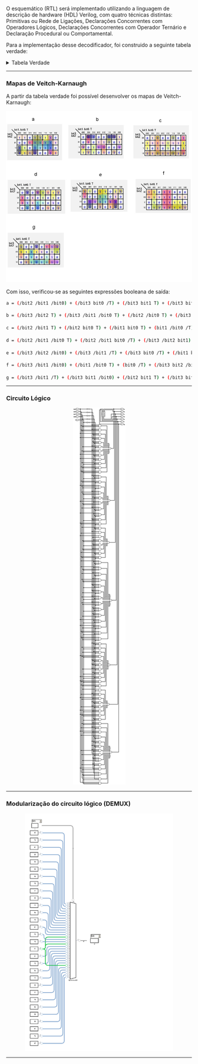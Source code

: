 
O esquemático (RTL) será implementado utilizando a linguagem de descrição de hardware (HDL) Verilog, com quatro técnicas distintas: Primitivas ou Rede de Ligações, Declarações Concorrentes com Operadores Lógicos, Declarações Concorrentes com Operador Ternário e Declaração Procedural ou Comportamental. <br>

Para a implementação desse decodificador, foi construido a seguinte tabela verdade:

<details>
    <summary> Tabela Verdade</summary>

| bit3 | bit2 | bit1 | bit0 | T | a | b | c | d | e | f | g |
|------|------|------|------|---|---|---|---|---|---|---|---|
| 0    | 0    | 0    | 0    | 0 | 1 | 0 | 0 | 0 | 1 | 1 | 1 |
| 0    | 0    | 0    | 0    | 1 | 1 | 1 | 1 | 1 | 1 | 1 | 0 |
| 0    | 0    | 0    | 1    | 0 | 1 | 0 | 0 | 1 | 1 | 1 | 1 |
| 0    | 0    | 0    | 1    | 1 | 0 | 1 | 1 | 0 | 0 | 0 | 0 |
| 0    | 0    | 1    | 0    | 0 | 0 | 1 | 1 | 1 | 1 | 0 | 1 |
| 0    | 0    | 1    | 0    | 1 | 1 | 1 | 0 | 1 | 1 | 0 | 1 |
| 0    | 0    | 1    | 1    | 0 | 1 | 0 | 0 | 1 | 1 | 1 | 0 |
| 0    | 0    | 1    | 1    | 1 | 1 | 1 | 1 | 1 | 0 | 0 | 1 |
| 0    | 1    | 0    | 0    | 0 | 0 | 0 | 1 | 1 | 1 | 1 | 1 |
| 0    | 1    | 0    | 0    | 1 | 0 | 1 | 1 | 0 | 0 | 1 | 1 |
| 0    | 1    | 0    | 1    | 0 | 1 | 1 | 1 | 0 | 1 | 1 | 1 |
| 0    | 1    | 0    | 1    | 1 | 1 | 0 | 1 | 1 | 0 | 1 | 1 |
| 0    | 1    | 1    | 0    | 0 | 1 | 1 | 1 | 0 | 0 | 1 | 1 |
| 0    | 1    | 1    | 0    | 1 | 1 | 0 | 1 | 1 | 1 | 1 | 1 |
| 0    | 1    | 1    | 1    | 0 | 1 | 1 | 1 | 1 | 1 | 1 | 1 |
| 0    | 1    | 1    | 1    | 1 | 1 | 1 | 1 | 0 | 0 | 0 | 0 |
| 1    | 0    | 0    | 0    | 0 | 1 | 1 | 1 | 0 | 0 | 0 | 0 |
| 1    | 0    | 0    | 0    | 1 | 1 | 1 | 1 | 1 | 1 | 1 | 1 |
| 1    | 0    | 0    | 1    | 0 | 1 | 0 | 1 | 1 | 1 | 1 | 1 |
| 1    | 0    | 0    | 1    | 1 | 1 | 1 | 1 | 0 | 0 | 1 | 1 |
| 1    | 0    | 1    | 0    | 0 | 1 | 0 | 1 | 1 | 0 | 1 | 1 |
| 1    | 0    | 1    | 0    | 1 | 1 | 1 | 1 | 0 | 1 | 1 | 1 |
| 1    | 0    | 1    | 1    | 0 | 0 | 1 | 1 | 0 | 0 | 1 | 1 |
| 1    | 0    | 1    | 1    | 1 | 0 | 0 | 1 | 1 | 1 | 1 | 1 |
| 1    | 1    | 0    | 0    | 0 | 1 | 1 | 1 | 1 | 0 | 0 | 1 |
| 1    | 1    | 0    | 0    | 1 | 1 | 0 | 0 | 1 | 1 | 1 | 0 |
| 1    | 1    | 0    | 1    | 0 | 1 | 1 | 0 | 1 | 1 | 1 | 0 |
| 1    | 1    | 0    | 1    | 1 | 0 | 1 | 1 | 1 | 1 | 0 | 1 |
| 1    | 1    | 1    | 0    | 0 | 0 | 1 | 1 | 0 | 0 | 0 | 0 |
| 1    | 1    | 1    | 0    | 1 | 1 | 0 | 0 | 1 | 1 | 1 | 1 |
| 1    | 1    | 1    | 1    | 0 | 1 | 1 | 1 | 1 | 1 | 1 | 0 |
| 1    | 1    | 1    | 1    | 1 | 1 | 0 | 0 | 0 | 1 | 1 | 1 |

</details>

---




### Mapas de Veitch-Karnaugh

A partir da tabela verdade foi possível desenvolver os mapas de Veitch-Karnaugh:

<div align ="center">
    <img src ="img/Mapa_k.jpg" style="max-width: 100%;" alt="mapa-k">
</div>

Com isso, verificou-se as seguintes expressões booleana de saída:
<br>

``` bash
a = (/bit2 /bit1 /bit0) + (/bit3 bit0 /T) + (/bit3 bit1 T) + (/bit3 bit2 bit0) + (bit2 bit0 /T) + (/bit3 bit2 bit1) + (bit2 bit1 T) + (bit3 /bit2 /bit1) + (bit3 /bit2 /bit0) + (bit3 /bit1 /bit0)

b = (/bit3 /bit2 T) + (/bit3 /bit1 /bit0 T) + (/bit2 /bit0 T) + (/bit3 bit1 /bit0 /T) + (bit2 bit0 /T) + (/bit3 bit2 bit1 bit0) + (bit3 /bit2 /bit1 /bit0) + (bit3 /bit1 bit0 T) + (bit3 bit1 bit0 /T) + (bit3 bit2 /T)

c = (/bit2 /bit1 T) + (/bit2 bit0 T) + (/bit1 bit0 T) + (bit1 /bit0 /T) + (/bit3 bit2) + (bit3 /bit2) + (bit3 /bit0 /T) + (bit3 bit1 /T)

d = (/bit2 /bit1 /bit0 T) + (/bit2 /bit1 bit0 /T) + (/bit3 /bit2 bit1) + (/bit2 bit1 /bit0 /T) + (/bit2 bit1 bit0 T) + (bit2 /bit1 /bit0 /T) + (bit2 /bit1 bit0 T) + (bit2 bit1 /bit0 T) + (bit2 bit1 bit0 /T) + (bit3 bit2 /bit1)

e = (/bit3 /bit2 /bit0) + (/bit3 /bit1 /T) + (/bit3 bit0 /T) + (/bit1 bit0 /T) + (bit1 /bit0 T) + (bit3 /bit0 T) + (bit3 bit1 T) + (bit3 bit2 bit0)

f = (/bit3 /bit1 /bit0) + (/bit1 /bit0 T) + (bit0 /T) + (/bit3 bit2 /bit1) + (/bit3 bit2 /bit0) + (bit3 /bit2 bit0) + (bit3 /bit2 bit1) + (bit3 bit1 T)

g = (/bit3 /bit1 /T) + (/bit3 bit1 /bit0) + (/bit2 bit1 T) + (/bit3 bit2 /bit1) + (/bit3 bit2 /T) + (bit2 /bit1 /bit0 /T) + (bit3 /bit2 T) + (bit3 /bit2 bit0) + (bit3 bit0 T) + (bit3 /bit2 bit1) + (bit3 bit1 T)
```

---
### Circuito Lógico

<div align ="center">
    <img src ="img/Circuit.jpg" style="max-width: 60%;" alt="circuit">
</div>

---
### Modularização do circuito lógico (DEMUX)

<div align ="center">
    <img src ="img/Modular.jpg" style="max-width: 80%;" alt="modular">
</div>

---

